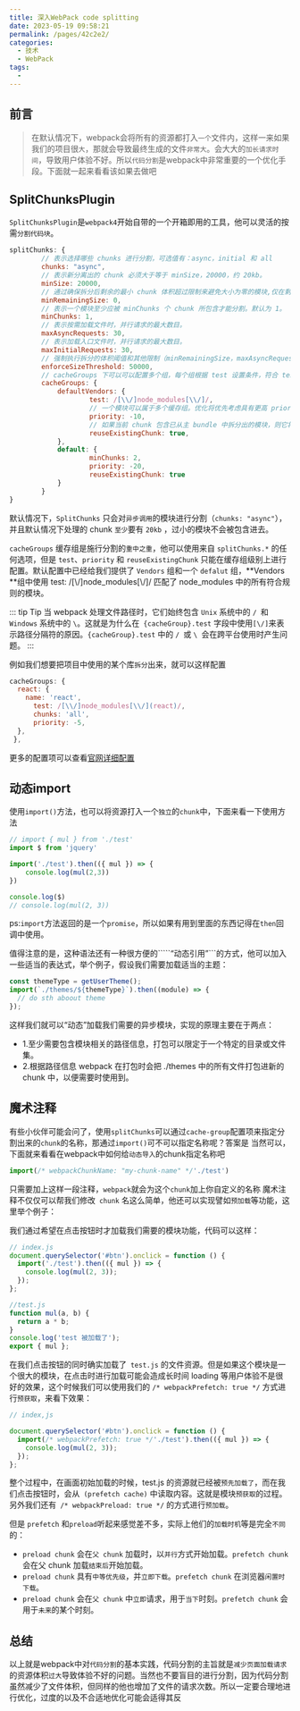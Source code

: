 ```yaml
---
title: 深入WebPack code splitting
date: 2023-05-19 09:58:21
permalink: /pages/42c2e2/
categories:
  - 技术
  - WebPack
tags:
  - 
---
```

## 前言
>在默认情况下，webpack会将所有的资源都打入```一个```文件内，这样一来如果我们的项目很```大```，那就会导致最终生成的文件```非常大```。会大大的```加长请求时间```，导致用户体验不好。所以```代码分割```是webpack中非常重要的一个优化手段。下面就一起来看看该如果去做吧

## SplitChunksPlugin

```SplitChunksPlugin```是```webpack4```开始自带的一个开箱即用的工具，他可以灵活的按需```分割代码块```。
```js
splitChunks: {
        // 表示选择哪些 chunks 进行分割，可选值有：async，initial 和 all
        chunks: "async",
        // 表示新分离出的 chunk 必须大于等于 minSize，20000，约 20kb。
        minSize: 20000,
        // 通过确保拆分后剩余的最小 chunk 体积超过限制来避免大小为零的模块,仅在剩余单个 chunk 时生效
        minRemainingSize: 0,
        // 表示一个模块至少应被 minChunks 个 chunk 所包含才能分割。默认为 1。
        minChunks: 1,
        // 表示按需加载文件时，并行请求的最大数目。
        maxAsyncRequests: 30,
        // 表示加载入口文件时，并行请求的最大数目。
        maxInitialRequests: 30,
        // 强制执行拆分的体积阈值和其他限制（minRemainingSize，maxAsyncRequests，maxInitialRequests）将被忽略
        enforceSizeThreshold: 50000,
        // cacheGroups 下可以可以配置多个组，每个组根据 test 设置条件，符合 test 条件的模块，就分配到该组。模块可以被多个组引用，但最终会根据 priority 来决定打包到哪个组中。默认将所有来自 node_modules 目录的模块打包至 vendors 组，将两个以上的 chunk 所共享的模块打包至 default 组。
        cacheGroups: {
            defaultVendors: {
                    test: /[\\/]node_modules[\\/]/,
                    // 一个模块可以属于多个缓存组。优化将优先考虑具有更高 priority（优先级）的缓存组。
                    priority: -10,
                    // 如果当前 chunk 包含已从主 bundle 中拆分出的模块，则它将被重用
                    reuseExistingChunk: true,
            },
            default: {
                    minChunks: 2,
                    priority: -20,
                    reuseExistingChunk: true
            }
        }
}
```
默认情况下，```SplitChunks``` 只会对```异步调用```的模块进行分割（```chunks: "async"```），并且默认情况下处理的 chunk ```至少```要有 ```20kb``` ，过小的模块不会被包含进去。

```cacheGroups``` 缓存组是施行分割的```重中之重```，他可以使用来自 ```splitChunks.*``` 的任何选项，但是 ```test```、```priority``` 和 ```reuseExistingChunk``` 只能在缓存组级别上进行配置。默认配置中已经给我们提供了 ```Vendors``` 组和一个 ```defalut``` 组，**Vendors **组中使用 test: /[\\/]node_modules[\\/]/ 匹配了 node_modules 中的所有符合规则的模块。

::: tip  Tip
当 webpack 处理文件路径时，它们始终包含 ```Unix``` 系统中的 ```/ ```和 ```Windows``` 系统中的 ```\```。这就是为什么在``` {cacheGroup}.test``` 字段中使用``` [\/] ```来表示路径分隔符的原因。```{cacheGroup}.test``` 中的 ```/ ```或 ```\ ```会在跨平台使用时产生问题。
:::

例如我们想要把项目中使用的某个库```拆分```出来，就可以这样配置
```js
cacheGroups: {
  react: {
    name: 'react',
      test: /[\\/]node_modules[\\/](react)/,
      chunks: 'all',
      priority: -5,
  },
 },
```
更多的配置项可以查看[官网详细配置](https://webpack.js.org/plugins/split-chunks-plugin)

## 动态import
使用```import()```方法，也可以将资源打入一个```独立```的```chunk```中，下面来看一下使用方法
```js
// import { mul } from './test'
import $ from 'jquery'

import('./test').then(({ mul }) => {
    console.log(mul(2,3))
})

console.log($)
// console.log(mul(2, 3))

```
ps:```import```方法返回的是一个```promise```，所以如果有用到里面的东西记得在```then```回调中使用。

值得注意的是，这种语法还有一种很方便的`````“动态引用”```的方式，他可以加入一些适当的表达式，举个例子，假设我们需要加载适当的主题：

```js
const themeType = getUserTheme();
import(`./themes/${themeType}`).then((module) => {
  // do sth aboout theme
});

```
这样我们就可以“动态”加载我们需要的异步模块，实现的原理主要在于两点：
- 1.至少需要包含模块相关的路径信息，打包可以限定于一个特定的目录或文件集。
- 2.根据路径信息 webpack 在打包时会把 ./themes  中的所有文件打包进新的 chunk 中，以便需要时使用到。

## 魔术注释

有些小伙伴可能会问了，使用```splitChunks```可以通过```cache-group```配置项来指定分割出来的```chunk```的名称，那通过```import()```可不可以指定名称呢？答案是 当然可以，下面就来看看在webpack中如何给```动态导入```的chunk指定名称吧
```js
import(/* webpackChunkName: "my-chunk-name" */'./test')

```
只需要加上这样一段注释，```webpack```就会为这个```chunk```加上你自定义的名称
魔术注释不仅仅可以帮我们修改``` chunk``` 名这么简单，他还可以实现譬如```预加载```等功能，这里举个例子：

我们通过希望在点击按钮时才加载我们需要的模块功能，代码可以这样：
```js
// index.js
document.querySelector('#btn').onclick = function () {
  import('./test').then(({ mul }) => {
    console.log(mul(2, 3));
  });
};

```
```js
//test.js
function mul(a, b) {
  return a * b;
}
console.log('test 被加载了');
export { mul };

```
在我们点击按钮的同时确实加载了````` test.js````` 的文件资源。但是如果这个模块是一个很大的模块，在点击时进行加载可能会造成长时间 loading 等用户体验不是很好的效果，这个时候我们可以使用我们的 `````/* webpackPrefetch: true */````` 方式进行```预获取```，来看下效果：
```js
// index,js

document.querySelector('#btn').onclick = function () {
  import(/* webpackPrefetch: true */'./test').then(({ mul }) => {
    console.log(mul(2, 3));
  });
};

```
整个过程中，在画面初始加载的时候，test.js 的资源就已经被```预先加载了```，而在我们点击按钮时，会从``` (prefetch cache)``` 中读取内容。这就是模块```预获取```的过程。另外我们还有``` /* webpackPreload: true */``` 的方式进行```预加载```。

但是 ```prefetch``` 和``` preload ```听起来感觉差不多，实际上他们的```加载时机```等是完全```不同```的：
- ```preload chunk``` 会在```父 chunk``` 加载时，以```并行```方式开始加载。```prefetch chunk``` 会在父 chunk 加载```结束后```开始加载。
- ```preload chunk``` 具有```中等优先级```，并```立即下载```。```prefetch chunk``` 在浏览器```闲置时下载```。
- ```preload chunk``` 会在```父 chunk``` 中```立即```请求，用于```当下```时刻。```prefetch chunk``` 会用于```未来```的某个时刻。

## 总结
以上就是webpack中对```代码分割```的基本实践，代码分割的主旨就是```减少页面加载请求```的资源体积```过大```导致体验不好的问题。当然也不要盲目的进行分割，因为代码分割虽然减少了文件体积，但同样的他也增加了文件的请求次数。所以一定要合理地进行优化，过度的以及不合适地优化可能会适得其反

